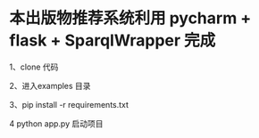 # 本出版物推荐系统利用 pycharm + flask + SparqlWrapper 完成

1、clone 代码

2、进入examples 目录

3、pip install -r requirements.txt

4 python app.py 启动项目
